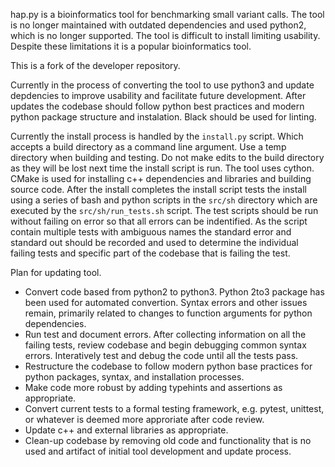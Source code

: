 hap.py is a bioinformatics tool for benchmarking small variant calls.
The tool is no longer maintained with outdated dependencies and used 
python2, which is no longer supported.
The tool is difficult to install limiting usability.
Despite these limitations it is a popular bioinformatics tool.

This is a fork of the developer repository.

Currently in the process of converting the tool to use python3 and update depdencies to improve usability and facilitate future development. After updates the codebase should follow python best practices and modern python package structure and instalation. Black should be used for linting.

Currently the install process is handled by the `install.py` script. Which accepts a build directory as a command line argument. Use a temp directory when building and testing. Do not make edits to the build directory as they will be lost next time the install script is run. The tool uses cython. CMake is used for installing c++ dependencies and libraries and building source code. After the install completes the install script tests the install using a series of bash and python scripts in the `src/sh` directory which are executed by the `src/sh/run_tests.sh` script. The test scripts should be run without failing on error so that all errors can be indentified. As the script contain multiple tests with ambiguous names the standard error and standard out should be recorded and used to determine the individual failing tests and specific part of the codebase that is failing the test.

Plan for updating tool.

- Convert code based from python2 to python3. Python 2to3 package has been used for automated convertion. Syntax errors and other issues remain, primarily related to changes to function arguments for python dependencies.
- Run test and document errors. After collecting information on all the failing tests, review codebase and begin debugging common syntax errors. Interatively test and debug the code until all the tests pass.
- Restructure the codebase to follow modern python base practices for python packages, syntax, and installation processes.
- Make code more robust by adding typehints and assertions as appropriate.
- Convert current tests to a formal testing framework, e.g. pytest, unittest, or whatever is deemed more approriate after code review.
- Update c++ and external libraries as appropriate.
- Clean-up codebase by removing old code and functionality that is no used and artifact of initial tool development and update process.